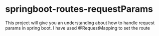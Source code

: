 # springboot-routes-requestParams
This project will give you an understanding about how to handle request params in spring boot. I have used @RequestMapping to set the route
